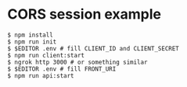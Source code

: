 # CORS session example
```console
$ npm install
$ npm run init
$ $EDITOR .env # fill CLIENT_ID and CLIENT_SECRET
$ npm run client:start
$ ngrok http 3000 # or something similar
$ $EDITOR .env # fill FRONT_URI
$ npm run api:start
```
